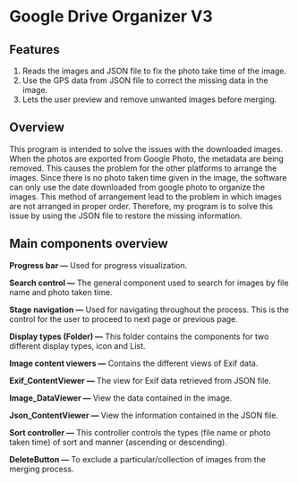 # Google Drive Organizer V3

## Features

1. Reads the images and JSON file to fix the photo take time of the image.
2. Use the GPS data from JSON file to correct the missing data in the image.
3. Lets the user preview and remove unwanted images before merging.

## Overview

This program is intended to solve the issues with the downloaded images. When the photos are exported from Google Photo, the metadata are being removed. This causes the problem for the other platforms to arrange the images. Since there is no photo taken time given in the image, the software can only use the date downloaded from google photo to organize the images. This method of arrangement lead to the problem in which images are not arranged in proper order. Therefore, my program is to solve this issue by using the JSON file to restore the missing information.

## Main components overview

**Progress bar —** Used for progress visualization.

****Search control —**** The general component used to search for images by file name and photo taken time.

****************************************Stage navigation —**************************************** Used for navigating throughout the process. This is the control for the user to proceed to next page or previous page.

**************************************************Display types (Folder) —************************************************** This folder contains the components for two different display types, icon and List.

********Image content viewers —******** Contains the different views of Exif data.

******************Exif_ContentViewer —****************** The view for Exif data retrieved from JSON file.

************Image_DataViewer —************ View the data contained in the image.

**********Json_ContentViewer —********** View the information contained in the JSON file.

******************************************Sort controller —****************************************** This controller controls the types (file name or photo taken time) of sort and manner (ascending or descending).

********************DeleteButton —******************** To exclude a particular/collection of images from the merging process.
